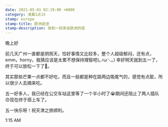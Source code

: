 ```yaml
---
date: 2021-05-01 02:19:00 +0800
category: 凌晨1点15
stamp: europe
stamp-title: 欧洲足迹
stamp-description: 收到一封来自欧洲的信
---
```


晚上好

前几天广州一直都是阴雨天，恰好事情又比较多，整个人超级郁闷，还有点，emm，horny，我猜应该是太累不想保持理智吧(｡ﾉω＼｡) 幸好明天就到五一了，终于可以放松一下了🥳。

其实那些芒果一点都不好吃，而且一般都是种在路两边吸尾气的，感觉有点脏，所以很少人去摘来吃。

五一好多人，我已经在公交车站这里等了一个半小时了😭期间还阻止了两人插队😠现在终于搭上车了。


五一快乐呀！祝天津之旅顺利。

1:15 AM